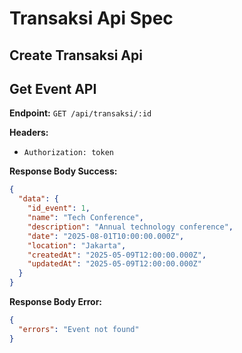 # Transaksi Api Spec
## Create Transaksi Api
## Get Event API

**Endpoint:** `GET /api/transaksi/:id`

**Headers:**  
- `Authorization: token`

**Response Body Success:**

```json
{
  "data": {
    "id_event": 1,
    "name": "Tech Conference",
    "description": "Annual technology conference",
    "date": "2025-08-01T10:00:00.000Z",
    "location": "Jakarta",
    "createdAt": "2025-05-09T12:00:00.000Z",
    "updatedAt": "2025-05-09T12:00:00.000Z"
  }
}
```

**Response Body Error:**

```json
{
  "errors": "Event not found"
}